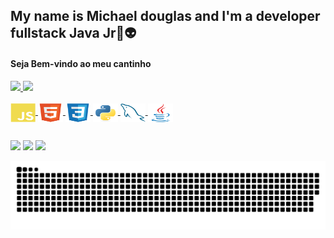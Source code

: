 

## My name is   Michael douglas and I'm a developer fullstack Java Jr🤯👽
#### Seja Bem-vindo ao meu cantinho 
<!-- painel de nota-->
 <div>
  <a href="https://github.com/michael0douglas">
  <img height="180em" src="https://github-readme-stats.vercel.app/api?username=michael0douglas&show_icons=true&theme=dark&include_all_commits=true&count_private=true"/>
  <img height="180em" src="https://github-readme-stats.vercel.app/api/top-langs/?username=michael0douglas&layout=compact&langs_count=7&theme=dark"/>
</div>
  <!-- Linguagens -->
<div style="display: inline_block"><br>
  <img align="center" alt="mike-Js" height="30" width="40" src="https://raw.githubusercontent.com/devicons/devicon/master/icons/javascript/javascript-plain.svg">
  
  <img align="center" alt="mike-HTML" height="30" width="40" src="https://raw.githubusercontent.com/devicons/devicon/master/icons/html5/html5-original.svg">
  <img align="center" alt="mike-CSS" height="30" width="40" src="https://raw.githubusercontent.com/devicons/devicon/master/icons/css3/css3-original.svg">
   
  <img align="center" alt="mike-Python" height="30" width="40" src="https://raw.githubusercontent.com/devicons/devicon/master/icons/python/python-original.svg">
  <img align="center" alt="mike-Mysql" height="30" width="40" src="https://raw.githubusercontent.com/devicons/devicon/master/icons/mysql/mysql-original.svg">
  
  <img align="center" alt="mike-Java" height="30" width="40" src="https://github.com/devicons/devicon/blob/master/icons/java/java-original.svg">
 
 
</div>
  
  ##
 
<div> 
  <a href = "http://api.whatsapp.com/send?phone=5511951226784"><img src="https://img.shields.io/badge/WhatsApp-25D366?style=for-the-badge&logo=whatsapp&logoColor=white" target="_blank"></a>
  <a href = "mailto:godoofffantasy@gmai.com"><img src="https://img.shields.io/badge/-Gmail-%23333?style=for-the-badge&logo=gmail&logoColor=white" target="_blank"></a>
  <a href="https://www.linkedin.com/in/michael-douglas-285938250/" target="_blank"><img src="https://img.shields.io/badge/-LinkedIn-%230077B5?style=for-the-badge&logo=linkedin&logoColor=white" target="_blank"></a> 
  </div>

 ![Snake animation](https://github.com/JLirio/JLirio/blob/output/github-contribution-grid-snake.svg)
